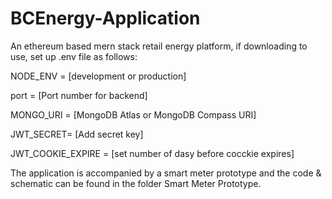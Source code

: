 # BCEnergy-Application

An ethereum based mern stack retail energy platform, if downloading to use, set up .env file as follows:


NODE_ENV = [development or production]

port = [Port number for  backend]

MONGO_URI = [MongoDB Atlas or MongoDB Compass URI]

JWT_SECRET= [Add secret key]

JWT_COOKIE_EXPIRE = [set number of dasy before cocckie expires]


The application is accompanied by a smart meter prototype and the code & schematic can be found in the folder Smart Meter Prototype.
